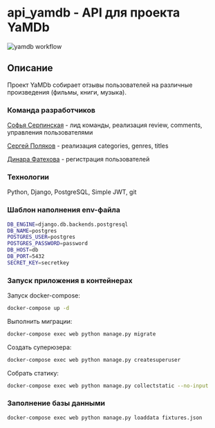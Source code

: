 # api_yamdb - API для проекта YaMDb

![yamdb workflow](https://github.com/sofyaserpinskaya/yamdb_final/workflows/yamdb_workflow/badge.svg)

## Описание

Проект YaMDb собирает отзывы пользователей на различные произведения (фильмы, книги, музыка).

### Команда разработчиков

[Софья Серпинская](https://github.com/sofyaserpinskaya) - лид команды, реализация review, comments, управления пользователями

[Сергей Поляков](https://github.com/SergeyPolyakov87) - реализация categories, genres, titles

[Динара Фатехова](https://github.com/Dinara-F) - регистрация пользователей

### Технологии

Python, Django, PostgreSQL, Simple JWT, git

### Шаблон наполнения env-файла

```bash
DB_ENGINE=django.db.backends.postgresql
DB_NAME=postgres
POSTGRES_USER=postgres
POSTGRES_PASSWORD=password
DB_HOST=db
DB_PORT=5432
SECRET_KEY=secretkey
```

### Запуск приложения в контейнерах

Запуск docker-compose:

```bash
docker-compose up -d
```

Выполнить миграции:

```bash
docker-compose exec web python manage.py migrate
```

Создать суперюзера:

```bash
docker-compose exec web python manage.py createsuperuser
```

Собрать статику:

```bash
docker-compose exec web python manage.py collectstatic --no-input
```

### Заполнение базы данными

```bash
docker-compose exec web python manage.py loaddata fixtures.json
```
